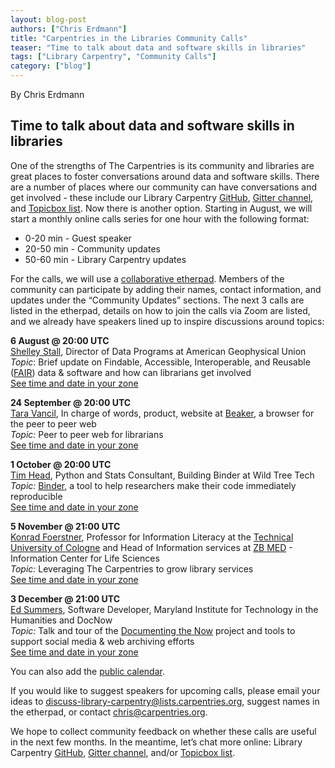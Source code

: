 ```yaml
---
layout: blog-post
authors: ["Chris Erdmann"]
title: "Carpentries in the Libraries Community Calls"
teaser: "Time to talk about data and software skills in libraries"
tags: ["Library Carpentry", "Community Calls"]
category: ["blog"]
---
```


By Chris Erdmann

## Time to talk about data and software skills in libraries

One of the strengths of The Carpentries is its community and libraries are great places to foster conversations around data and software skills. There are a number of places where our community can have conversations and get involved - these include our Library Carpentry [GitHub](https://github.com/LibraryCarpentry), [Gitter channel](https://gitter.im/LibraryCarpentry/Lobby), and [Topicbox list](https://carpentries.topicbox.com/groups/discuss-library-carpentry). Now there is another option. Starting in August, we will start a monthly online calls series for one hour with the following format:

* 0-20 min - Guest speaker
* 20-50 min - Community updates
* 50-60 min - Library Carpentry updates

For the calls, we will use a [collaborative etherpad](http://pad.software-carpentry.org/lc-community-calls). Members of the community can participate by adding their names, contact information, and updates under the “Community Updates” sections. The next 3 calls are listed in the etherpad, details on how to join the calls via Zoom are listed, and we already have speakers lined up to inspire discussions around topics:

**6 August @ 20:00 UTC**  
[Shelley Stall](https://twitter.com/ShelleyStall), Director of Data Programs at American Geophysical Union  
_Topic_: Brief update on Findable, Accessible, Interoperable, and Reusable ([FAIR](https://www.force11.org/group/fairgroup/fairprinciples)) data & software and how can librarians get involved  
[See time and date in your zone](https://www.timeanddate.com/worldclock/fixedtime.html?msg=Library+Carpentry+Community+Call&iso=20180820T20&p1=1440&ah=1)

**24 September @ 20:00 UTC**  
[Tara Vancil](https://twitter.com/taravancil), In charge of words, product, website at [Beaker](https://beakerbrowser.com/), a browser for the peer to peer web  
_Topic:_ Peer to peer web for librarians  
[See time and date in your zone](https://www.timeanddate.com/worldclock/fixedtime.html?msg=Library+Carpentry+Community+Call&iso=20180924T20&ah=1)

**1 October @ 20:00 UTC**  
[Tim Head](https://twitter.com/betatim), Python and Stats Consultant, Building Binder at Wild Tree Tech  
_Topic:_ [Binder](https://mybinder.org/), a tool to help researchers make their code immediately reproducible  
[See time and date in your zone](https://www.timeanddate.com/worldclock/fixedtime.html?msg=Library+Carpentry+Community+Call&iso=20181001T20&ah=1)

**5 November @ 21:00 UTC**  
[Konrad Foerstner](https://twitter.com/konradfoerstner), Professor for Information Literacy at the [Technical University of Cologne](https://www.th-koeln.de/en/) and Head of Information services at [ZB MED](https://www.zbmed.de/en/) - Information Center for Life Sciences  
_Topic:_ Leveraging The Carpentries to grow library services   
[See time and date in your zone](https://www.timeanddate.com/worldclock/fixedtime.html?msg=Library+Carpentry+Community+Call&iso=20181105T21&ah=1)

**3 December @ 21:00 UTC**  
[Ed Summers](https://twitter.com/edsu), Software Developer, Maryland Institute for Technology in the Humanities and DocNow  
_Topic:_ Talk and tour of the [Documenting the Now](https://www.docnow.io/) project and tools to support social media & web archiving efforts  
[See time and date in your zone](https://www.timeanddate.com/worldclock/fixedtime.html?msg=Library+Carpentry+Community+Call&iso=20181203T21&ah=1)  

You can also add the [public calendar](https://calendar.google.com/calendar/embed?src=carpentries.org_b1ulp7pe6lk5ff7499k2mriq4s%40group.calendar.google.com&ctz=America%2FNew_York).

If you would like to suggest speakers for upcoming calls, please email your ideas to [discuss-library-carpentry@lists.carpentries.org](https://carpentries.topicbox.com/groups/discuss-library-carpentry), suggest names in the etherpad, or contact [chris@carpentries.org](mailto:chris@carpentries.org). 

We hope to collect community feedback on whether these calls are useful in the next few months. In the meantime, let’s chat more online: Library Carpentry [GitHub](https://github.com/LibraryCarpentry), [Gitter channel](https://gitter.im/LibraryCarpentry/Lobby), and/or [Topicbox list](https://carpentries.topicbox.com/groups/discuss-library-carpentry).
